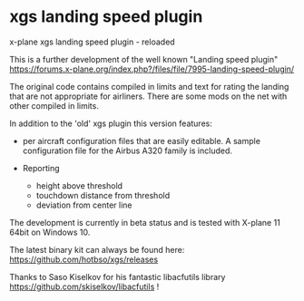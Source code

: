 # xgs landing speed plugin
x-plane xgs landing speed plugin - reloaded

This is a further development of the well known "Landing speed plugin" 
https://forums.x-plane.org/index.php?/files/file/7995-landing-speed-plugin/

The original code contains compiled in limits and text for rating the landing that are not appropriate for airliners.
There are some mods on the net with other compiled in limits.

In addition to the 'old' xgs plugin this version features:

- per aircraft configuration files that are easily editable.
  A sample configuration file for the Airbus A320 family is included.

- Reporting
  - height above threshold
  - touchdown distance from threshold
  - deviation from center line
  
The development is currently in beta status and is tested with X-plane 11 64bit on Windows 10.

The latest binary kit can always be found here: https://github.com/hotbso/xgs/releases

Thanks to Saso Kiselkov for his fantastic libacfutils library https://github.com/skiselkov/libacfutils !

